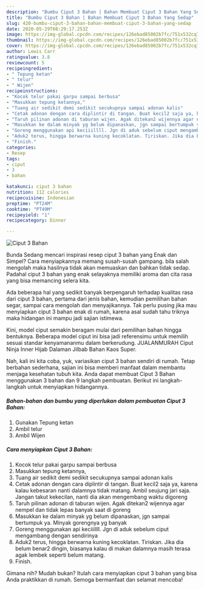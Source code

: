 ```yaml
---
description: "Bumbu Ciput 3 Bahan | Bahan Membuat Ciput 3 Bahan Yang Sedap"
title: "Bumbu Ciput 3 Bahan | Bahan Membuat Ciput 3 Bahan Yang Sedap"
slug: 420-bumbu-ciput-3-bahan-bahan-membuat-ciput-3-bahan-yang-sedap
date: 2020-05-29T08:29:17.253Z
image: https://img-global.cpcdn.com/recipes/126ebad85002b7fc/751x532cq70/ciput-3-bahan-foto-resep-utama.jpg
thumbnail: https://img-global.cpcdn.com/recipes/126ebad85002b7fc/751x532cq70/ciput-3-bahan-foto-resep-utama.jpg
cover: https://img-global.cpcdn.com/recipes/126ebad85002b7fc/751x532cq70/ciput-3-bahan-foto-resep-utama.jpg
author: Lewis Carr
ratingvalue: 3.8
reviewcount: 5
recipeingredient:
- " Tepung ketan"
- " telur"
- " Wijen"
recipeinstructions:
- "Kocok telur pakai garpu sampai berbusa"
- "Masukkan tepung ketannya,"
- "Tuang air sedikit demi sedikit secukupnya sampai adonan kalis"
- "Cetak adonan dengan cara diplintir di tangan. Buat kecil2 saja ya, karena kalau kebesaran nanti dalamnya tidak matang. Ambil seujung jari saja. Jangan takut kekecilan, nanti dia akan mengembang waktu digoreng"
- "Taruh pilinan adonan di taburan wijen. Agak ditekan2 wijennya agar nempel dan tidak lepas banyak saat di goreng"
- "Masukkan ke dalam minyak yg belum dipanaskan, jgn sampai bertumpuk ya. Minyak gorengnya yg banyak"
- "Goreng menggunakan api keciiillll. Jgn di aduk sebelum ciput mengambang dengan sendirinya"
- "Aduk2 terus, hingga berwarna kuning kecoklatan. Tiriskan. Jika dia belum benar2 dingin, biasanya kalau di makan dalamnya masih terasa agak lembek seperti belum matang."
- "Finish."
categories:
- Resep
tags:
- ciput
- 3
- bahan

katakunci: ciput 3 bahan 
nutrition: 112 calories
recipecuisine: Indonesian
preptime: "PT24M"
cooktime: "PT49M"
recipeyield: "1"
recipecategory: Dinner

---
```



![Ciput 3 Bahan](https://img-global.cpcdn.com/recipes/126ebad85002b7fc/751x532cq70/ciput-3-bahan-foto-resep-utama.jpg)

Bunda Sedang mencari inspirasi resep ciput 3 bahan yang Enak dan Simpel? Cara menyiapkannya memang susah-susah gampang. bila salah mengolah maka hasilnya tidak akan memuaskan dan bahkan tidak sedap. Padahal ciput 3 bahan yang enak selayaknya memiliki aroma dan cita rasa yang bisa memancing selera kita.

Ada beberapa hal yang sedikit banyak berpengaruh terhadap kualitas rasa dari ciput 3 bahan, pertama dari jenis bahan, kemudian pemilihan bahan segar, sampai cara mengolah dan menyajikannya. Tak perlu pusing jika mau menyiapkan ciput 3 bahan enak di rumah, karena asal sudah tahu triknya maka hidangan ini mampu jadi sajian istimewa.

Kini, model ciput semakin beragam mulai dari pemilihan bahan hingga bentuknya. Beberapa model ciput ini bisa jadi referensimu untuk memilih sesuai standar kenyamananmu dalam berkerudung. JUALANMURAH Ciput Ninja Inner Hijab Dalaman Jilbab Bahan Kaos Super.


Nah, kali ini kita coba, yuk, variasikan ciput 3 bahan sendiri di rumah. Tetap berbahan sederhana, sajian ini bisa memberi manfaat dalam membantu menjaga kesehatan tubuh kita. Anda dapat membuat Ciput 3 Bahan menggunakan 3 bahan dan 9 langkah pembuatan. Berikut ini langkah-langkah untuk menyiapkan hidangannya.

<!--inarticleads1-->

##### Bahan-bahan dan bumbu yang diperlukan dalam pembuatan Ciput 3 Bahan:

1. Gunakan  Tepung ketan
1. Ambil  telur
1. Ambil  Wijen




<!--inarticleads2-->

##### Cara menyiapkan Ciput 3 Bahan:

1. Kocok telur pakai garpu sampai berbusa
1. Masukkan tepung ketannya,
1. Tuang air sedikit demi sedikit secukupnya sampai adonan kalis
1. Cetak adonan dengan cara diplintir di tangan. Buat kecil2 saja ya, karena kalau kebesaran nanti dalamnya tidak matang. Ambil seujung jari saja. Jangan takut kekecilan, nanti dia akan mengembang waktu digoreng
1. Taruh pilinan adonan di taburan wijen. Agak ditekan2 wijennya agar nempel dan tidak lepas banyak saat di goreng
1. Masukkan ke dalam minyak yg belum dipanaskan, jgn sampai bertumpuk ya. Minyak gorengnya yg banyak
1. Goreng menggunakan api keciiillll. Jgn di aduk sebelum ciput mengambang dengan sendirinya
1. Aduk2 terus, hingga berwarna kuning kecoklatan. Tiriskan. Jika dia belum benar2 dingin, biasanya kalau di makan dalamnya masih terasa agak lembek seperti belum matang.
1. Finish.




Gimana nih? Mudah bukan? Itulah cara menyiapkan ciput 3 bahan yang bisa Anda praktikkan di rumah. Semoga bermanfaat dan selamat mencoba!
